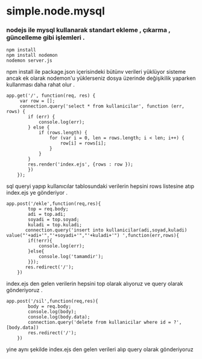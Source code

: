 # simple.node.mysql 
### nodejs ile mysql kullanarak standart ekleme , çıkarma , güncelleme gibi işlemleri .

```
npm install
npm install nodemon 
nodemon server.js 
```
npm install ile package.json içerisindeki bütünv verileri yüklüyor sisteme ancak ek olarak nodemon'u yüklerseniz dosya üzerinde değişikilik yaparken kullanması daha rahat olur . 
```
app.get('/', function(req, res) {
     var row = [];
     connection.query('select * from kullanicilar', function (err, rows) {
        if (err) {
            console.log(err);
        } else {
            if (rows.length) {
                for (var i = 0, len = rows.length; i < len; i++) {
                    row[i] = rows[i];
                }  
            }
        }
        res.render('index.ejs', {rows : row });
        })
    });
```
sql queryi yapıp kullanıcılar tablosundaki verilerin hepsini rows listesine atıp index.ejs ye gönderiyor . 

```
app.post('/ekle',function(req,res){
        top = req.body;
        adi = top.adi;
        soyadi = top.soyad;
        kuladi = top.kuladi;
       connection.query('insert into kullanicilar(adi,soyad,kuladi) value("'+adi+'","'+soyadi+'","'+kuladi+'") ',function(err,rows){
        if(!err){
            console.log(err);
        }else{
            console.log('tamamdir');
        }});
       res.redirect('/');
    })
```
index.ejs den gelen verilerin hepsini top olarak alıyoruz ve query olarak gönderiyoruz . 

```
app.post('/sil',function(req,res){
        body = req.body;
        console.log(body);
        console.log(body.data);
        connection.query('delete from kullanicilar where id = ?',[body.data])
        res.redirect('/');
    })

```
yine aynı şekilde index.ejs den gelen verileri alıp query olarak gönderiyoruz 
